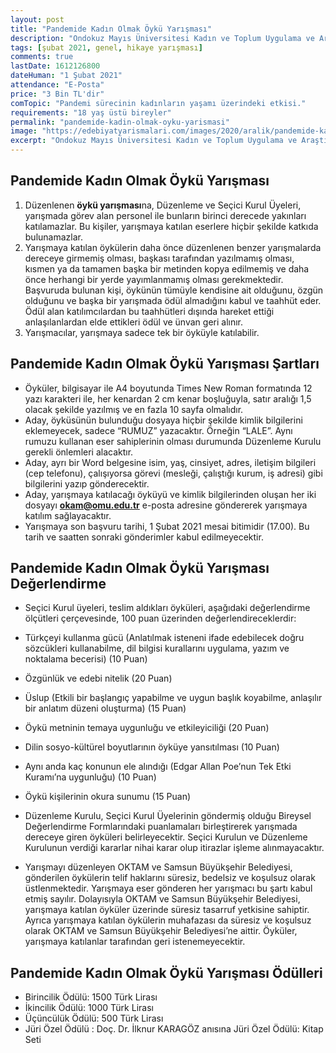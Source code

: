 ```yaml
---
layout: post
title: "Pandemide Kadın Olmak Öykü Yarışması"
description: "Ondokuz Mayıs Üniversitesi Kadın ve Toplum Uygulama ve Araştırma Merkezi (OKTAM) ile Samsun Büyükşehir Belediye Başkanlığı, 8 Mart Dünya Kadınlar Günü kapsamında Pandemide Kadın Olmak adıyla bir yarışma düzenlemektedir."
tags: [şubat 2021, genel, hikaye yarışması]
comments: true
lastDate: 1612126800  
dateHuman: "1 Şubat 2021"
attendance: "E-Posta"
price: "3 Bin TL'dir"
comTopic: "Pandemi sürecinin kadınların yaşamı üzerindeki etkisi."
requirements: "18 yaş üstü bireyler"
permalink: "pandemide-kadin-olmak-oyku-yarismasi"
image: "https://edebiyatyarismalari.com/images/2020/aralik/pandemide-kadin-olmak-oyku-yarismasi.jpg"
excerpt: "Ondokuz Mayıs Üniversitesi Kadın ve Toplum Uygulama ve Araştırma Merkezi (OKTAM) ile Samsun Büyükşehir Belediye Başkanlığı, 8 Mart Dünya Kadınlar Günü kapsamında Pandemide Kadın Olmak adıyla bir yarışma düzenlemektedir."
---
```


## Pandemide Kadın Olmak Öykü Yarışması
1. Düzenlenen **öykü yarışması**na, Düzenleme ve Seçici Kurul Üyeleri, yarışmada görev alan personel ile bunların birinci derecede yakınları katılamazlar. Bu kişiler, yarışmaya katılan eserlere hiçbir şekilde katkıda bulunamazlar.
2. Yarışmaya katılan öykülerin daha önce düzenlenen benzer yarışmalarda dereceye girmemiş olması, başkası tarafından yazılmamış olması, kısmen ya da tamamen başka bir metinden kopya edilmemiş ve daha önce herhangi bir yerde yayımlanmamış olması gerekmektedir. Başvuruda bulunan kişi, öykünün tümüyle kendisine ait olduğunu, özgün olduğunu ve başka bir yarışmada ödül almadığını kabul ve taahhüt eder. Ödül alan katılımcılardan bu taahhütleri dışında hareket ettiği anlaşılanlardan elde ettikleri ödül ve ünvan geri alınır.
3. Yarışmacılar, yarışmaya sadece tek bir öyküyle katılabilir.

## Pandemide Kadın Olmak Öykü Yarışması Şartları
- Öyküler, bilgisayar ile A4 boyutunda Times New Roman formatında 12 yazı karakteri ile, her kenardan 2 cm kenar boşluğuyla, satır aralığı 1,5 olacak şekilde yazılmış ve en fazla 10 sayfa olmalıdır. 
- Aday, öyküsünün bulunduğu dosyaya hiçbir şekilde kimlik bilgilerini eklemeyecek, sadece “RUMUZ” yazacaktır. Örneğin “LALE”. Aynı rumuzu kullanan eser sahiplerinin olması durumunda Düzenleme Kurulu gerekli önlemleri alacaktır. 
- Aday, ayrı bir Word belgesine isim, yaş, cinsiyet, adres, iletişim bilgileri (cep telefonu), çalışıyorsa görevi (mesleği, çalıştığı kurum, iş adresi) gibi bilgilerini yazıp gönderecektir.
- Aday, yarışmaya katılacağı öyküyü ve kimlik bilgilerinden oluşan her iki dosyayı **okam@omu.edu.tr** e-posta adresine göndererek yarışmaya katılım sağlayacaktır.
- Yarışmaya son başvuru tarihi, 1 Şubat 2021 mesai bitimidir (17.00). Bu tarih ve saatten sonraki gönderimler kabul edilmeyecektir.

## Pandemide Kadın Olmak Öykü Yarışması Değerlendirme
- Seçici Kurul üyeleri, teslim aldıkları öyküleri, aşağıdaki değerlendirme ölçütleri çerçevesinde, 100 puan üzerinden değerlendireceklerdir:
- Türkçeyi kullanma gücü (Anlatılmak isteneni ifade edebilecek doğru sözcükleri kullanabilme, dil bilgisi kurallarını uygulama, yazım ve noktalama becerisi) (10 Puan)
- Özgünlük ve edebi nitelik (20 Puan)
- Üslup (Etkili bir başlangıç yapabilme ve uygun başlık koyabilme, anlaşılır bir anlatım düzeni oluşturma) (15 Puan)
- Öykü metninin temaya uygunluğu ve etkileyiciliği (20 Puan)
- Dilin sosyo-kültürel boyutlarının öyküye yansıtılması (10 Puan)
- Aynı anda kaç konunun ele alındığı (Edgar Allan Poe’nun Tek Etki Kuramı’na uygunluğu) (10 Puan)
- Öykü kişilerinin okura sunumu (15 Puan)

- Düzenleme Kurulu, Seçici Kurul Üyelerinin göndermiş olduğu Bireysel Değerlendirme Formlarındaki puanlamaları birleştirerek yarışmada dereceye giren öyküleri belirleyecektir. Seçici Kurulun ve Düzenleme Kurulunun verdiği kararlar nihai karar olup itirazlar işleme alınmayacaktır.
- Yarışmayı düzenleyen OKTAM ve Samsun Büyükşehir Belediyesi, gönderilen öykülerin telif haklarını süresiz, bedelsiz ve koşulsuz olarak üstlenmektedir. Yarışmaya eser gönderen her yarışmacı bu şartı kabul etmiş sayılır. Dolayısıyla OKTAM ve Samsun Büyükşehir Belediyesi, yarışmaya katılan öyküler üzerinde süresiz tasarruf yetkisine sahiptir. Ayrıca yarışmaya katılan öykülerin muhafazası da süresiz ve koşulsuz olarak OKTAM ve Samsun Büyükşehir Belediyesi’ne aittir. Öyküler, yarışmaya katılanlar tarafından geri istenemeyecektir.

## Pandemide Kadın Olmak Öykü Yarışması Ödülleri
- Birincilik Ödülü: 1500 Türk Lirası 
- İkincilik Ödülü: 1000 Türk Lirası 
- Üçüncülük Ödülü: 500 Türk Lirası 
- Jüri Özel Ödülü : Doç. Dr. İlknur KARAGÖZ anısına Jüri Özel Ödülü: Kitap Seti 